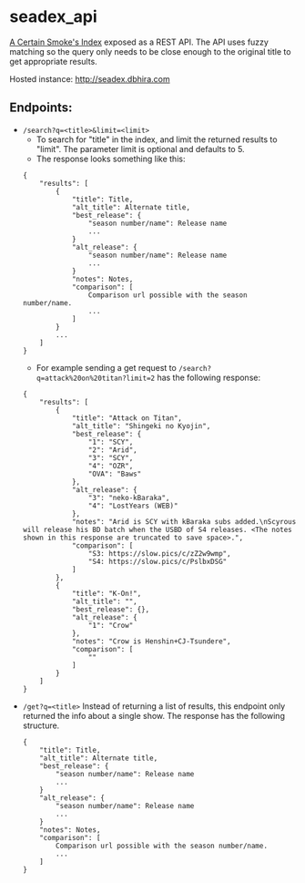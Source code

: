 # seadex_api
[A Certain Smoke's Index](https://releases.moe) exposed as a REST API. The API uses fuzzy matching so the query only needs to be close enough to the original title to get appropriate results.

Hosted instance: http://seadex.dbhira.com

## Endpoints:
-  `/search?q=<title>&limit=<limit>`
    - To search for "title" in the index, and limit the returned results to "limit". The parameter limit is optional and defaults to 5.
    - The response looks something like this:
    ``` 
    {
        "results": [
            {
                "title": Title,
                "alt_title": Alternate title,
                "best_release": {
                    "season number/name": Release name
                    ...
                }
                "alt_release": {
                    "season number/name": Release name
                    ...
                }
                "notes": Notes,
                "comparison": [
                    Comparison url possible with the season number/name.
                    ...
                ]
            }
            ...
        ]
    }
    ```
    - For example sending a get request to `/search?q=attack%20on%20titan?limit=2` has the following response:
    ```
    {
        "results": [
            {
                "title": "Attack on Titan",
                "alt_title": "Shingeki no Kyojin",
                "best_release": {
                    "1": "SCY",
                    "2": "Arid",
                    "3": "SCY",
                    "4": "OZR",
                    "OVA": "Baws"
                },
                "alt_release": {
                    "3": "neko-kBaraka",
                    "4": "LostYears (WEB)"
                },
                "notes": "Arid is SCY with kBaraka subs added.\nScyrous will release his BD batch when the USBD of S4 releases. <The notes shown in this response are truncated to save space>.",
                "comparison": [
                    "S3: https://slow.pics/c/zZ2w9wmp",
                    "S4: https://slow.pics/c/PslbxDSG"
                ]
            },
            {
                "title": "K-On!",
                "alt_title": "",
                "best_release": {},
                "alt_release": {
                    "1": "Crow"
                },
                "notes": "Crow is Henshin+CJ-Tsundere",
                "comparison": [
                    ""
                ]
            }
        ]
    }
    ```
-  `/get?q=<title>` Instead of returning a list of results, this endpoint only returned the info about a single show. The response has the following structure.
    ```
    {
        "title": Title,
        "alt_title": Alternate title,
        "best_release": {
            "season number/name": Release name
            ...
        }
        "alt_release": {
            "season number/name": Release name
            ...
        }
        "notes": Notes,
        "comparison": [
            Comparison url possible with the season number/name.
            ...
        ]
    }
    ```
